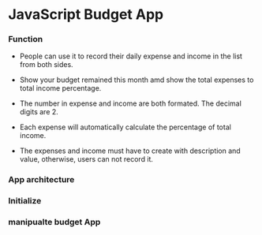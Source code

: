 # JavaScript Budget App

### Function

* People can use it to record their daily expense and income in the list from both sides.

* Show your budget remained this month amd show the total expenses to total income percentage.

* The number in expense and income are both formated. The decimal digits are 2.

* Each expense will automatically calculate the percentage of total income.

* The expenses and income must have to create with description and value, otherwise, users can not record it.


### App architecture

### Initialize

### manipualte budget App
